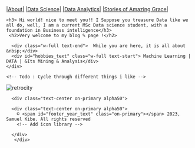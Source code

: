 <div class="topnav">
  <a class="About" href="#home">|About|</a>
  <a href="#Science">|Data Science|</a>
  <a href="#Analytics">|Data Analytics|</a>
    <a href="#Grace">|Stories of Amazing Grace|</a>
   
</div>


 <!-- Me section -->
 <section class="container">

<div class="me text-center flex">
    
    <h3> Hi world! nice to meet you!! I Suppose you treasure Data like we all do, well, I am a current MSc Data science student, with a foundation in Business intelligence</h3>
     <h2>Very welcome to my blog % page !</h2>
  
      <div class="w-full text-end">  While you are here, it is all about &nbsp;</div>
      <div id="hobbies_text" class="w-full text-start"> Machine Learning | DATA | &Its Mining & Analysis</div>
    </div>
    
    <!-- Todo : Cycle through different things i like -->
  </section>
  
![retrocity](https://github.com/samkibe/samkibe.github.io/assets/25104443/fc5547c9-c57d-4c30-b03b-70b684ac0e8f) 
<!-- ![retrocoding](https://github.com/samkibe/samkibe.github.io/assets/25104443/6edd7a26-6905-4d08-8d5b-661c3163e78a) -->
  <!-- Footer Section -->
  <footer class="footer bg-primary pb-3">

    
      <div class="text-center on-primary alpha50">
         
      <div class="text-center on-primary alpha50">
        © <span id="footer_year_text" class="on-primary"></span> 2023, Samuel Kibe. All rights reserved
        <!-- Add icon library -->
<link rel="stylesheet" href="https://cdnjs.cloudflare.com/ajax/libs/font-awesome/4.7.0/css/font-awesome.min.css">

<!-- Add font awesome icons -->
<a href="#" class="fa fa-facebook"></a>
<a href="#" class="fa fa-twitter"></a>

      </div>
       </div>
  </footer>

